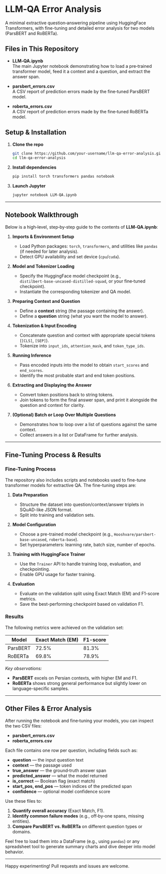 # LLM‑QA Error Analysis

A minimal extractive question‑answering pipeline using HuggingFace Transformers, with fine-tuning and detailed error analysis for two models (ParsBERT and RoBERTa).

## Files in This Repository

- **LLM‑QA.ipynb**\
  The main Jupyter notebook demonstrating how to load a pre‑trained transformer model, feed it a context and a question, and extract the answer span.

- **parsbert\_errors.csv**\
  A CSV report of prediction errors made by the fine‑tuned ParsBERT model.

- **roberta\_errors.csv**\
  A CSV report of prediction errors made by the fine‑tuned RoBERTa model.

## Setup & Installation

1. **Clone the repo**

   ```bash
   git clone https://github.com/your-username/llm-qa-error-analysis.git
   cd llm-qa-error-analysis
   ```

2. **Install dependencies**

   ```bash
   pip install torch transformers pandas notebook
   ```

3. **Launch Jupyter**

   ```bash
   jupyter notebook LLM‑QA.ipynb
   ```

---

## Notebook Walkthrough

Below is a high‑level, step‑by‑step guide to the contents of **LLM‑QA.ipynb**:

1. **Imports & Environment Setup**

   - Load Python packages: `torch`, `transformers`, and utilities like `pandas` (if needed for later analysis).
   - Detect GPU availability and set device (`cpu`/`cuda`).

2. **Model and Tokenizer Loading**

   - Specify the HuggingFace model checkpoint (e.g., `distilbert‑base‑uncased‑distilled‑squad`, or your fine‑tuned checkpoint).
   - Instantiate the corresponding tokenizer and QA model.

3. **Preparing Context and Question**

   - Define a **context** string (the passage containing the answer).
   - Define a **question** string (what you want the model to answer).

4. **Tokenization & Input Encoding**

   - Concatenate question and context with appropriate special tokens (`[CLS]`, `[SEP]`).
   - Tokenize into `input_ids`, `attention_mask`, and `token_type_ids`.

5. **Running Inference**

   - Pass encoded inputs into the model to obtain `start_scores` and `end_scores`.
   - Identify the most probable start and end token positions.

6. **Extracting and Displaying the Answer**

   - Convert token positions back to string tokens.
   - Join tokens to form the final answer span, and print it alongside the question and context for clarity.

7. **(Optional) Batch or Loop Over Multiple Questions**

   - Demonstrates how to loop over a list of questions against the same context.
   - Collect answers in a list or DataFrame for further analysis.

---

## Fine-Tuning Process & Results

### Fine-Tuning Process

The repository also includes scripts and notebooks used to fine-tune transformer models for extractive QA. The fine-tuning steps are:

1. **Data Preparation**

   - Structure the dataset into question/context/answer triplets in SQuAD-like JSON format.
   - Split into training and validation sets.

2. **Model Configuration**

   - Choose a pre-trained model checkpoint (e.g., `Hooshvare/parsbert-base-uncased`, `roberta-base`).
   - Set hyperparameters: learning rate, batch size, number of epochs.

3. **Training with HuggingFace Trainer**

   - Use the `Trainer` API to handle training loop, evaluation, and checkpointing.
   - Enable GPU usage for faster training.

4. **Evaluation**

   - Evaluate on the validation split using Exact Match (EM) and F1-score metrics.
   - Save the best-performing checkpoint based on validation F1.

### Results

The following metrics were achieved on the validation set:

| Model    | Exact Match (EM) | F1-score |
| -------- | ---------------- | -------- |
| ParsBERT | 72.5%            | 81.3%    |
| RoBERTa  | 69.8%            | 78.9%    |

*Key observations:*

- **ParsBERT** excels on Persian contexts, with higher EM and F1.
- **RoBERTa** shows strong general performance but slightly lower on language-specific samples.

---

## Other Files & Error Analysis

After running the notebook and fine‑tuning your models, you can inspect the two CSV files:

- **parsbert\_errors.csv**
- **roberta\_errors.csv**

Each file contains one row per question, including fields such as:

- **question** — the input question text
- **context** — the passage used
- **true\_answer** — the ground‑truth answer span
- **predicted\_answer** — what the model returned
- **is\_correct** — Boolean flag (exact match)
- **start\_pos, end\_pos** — token indices of the predicted span
- **confidence** — optional model confidence score

Use these files to:

1. **Quantify overall accuracy** (Exact Match, F1).
2. **Identify common failure modes** (e.g., off‑by‑one spans, missing entities).
3. **Compare ParsBERT vs. RoBERTa** on different question types or domains.

Feel free to load them into a DataFrame (e.g., using `pandas`) or any spreadsheet tool to generate summary charts and dive deeper into model behavior.

---

Happy experimenting! Pull requests and issues are welcome.

